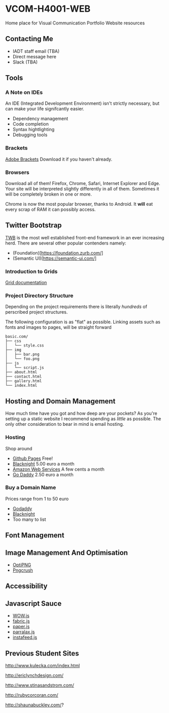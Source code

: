 # VCOM-H4001-WEB
Home place for Visual Communication Portfolio Website resources

## Contacting Me

* IADT staff email (TBA)
* Direct message here
* Slack (TBA)

## Tools

### A Note on IDEs

An IDE (Integrated Development Environment) isn't strictly necessary, but can make your life signifcantly easier.

* Dependency management
* Code completion
* Syntax hightlighting
* Debugging tools

### Brackets

[Adobe Brackets](http://brackets.io/) Download it if you haven't already.

### Browsers

Download all of them! Firefox, Chrome, Safari, Internet Explorer and Edge. Your site will be interpreted slightly differently in all of them. Sometimes it will be completely broken in one or more.

Chrome is now the most popular browser, thanks to Android. It **will** eat every scrap of RAM it can possibly access.

## Twitter Bootstrap

[TWB](https://getbootstrap.com/) is the most well established front-end framework in an ever increasing herd. There are several other popular contenders namely:

* (Foundation)[https://foundation.zurb.com/]
* (Semantic UI)[https://semantic-ui.com/]

### Introduction to Grids

[Grid documentation](https://getbootstrap.com/docs/4.1/layout/grid/)

### Project Directory Structure

Depending on the project requirements there is literally *hundreds* of perscribed project structures.

The following configuration is as "flat" as possible. Linking assets such as fonts and images to pages, will be straight forward

```
basic.com/
├── css
│   └── style.css
├── img
│   ├── bar.png
│   └── foo.png
├── js
│   └── script.js
├── about.html
├── contact.html
├── gallery.html
└── index.html
```

## Hosting and Domain Management

How much time have you got and how deep are your pockets? As you're setting up a static website I recommend spending as *little* as possible. The only other consideration to bear in mind is email hosting.

### Hosting

Shop around

* [Github Pages](https://pages.github.com/) Free!
* [Blacknight](https://www.blacknight.com/) 5.00 euro a month
* [Amazon Web Services](https://aws.amazon.com/getting-started/projects/host-static-website/) A few cents a month
* [Go Daddy](https://ie.godaddy.com) 2.50 euro a month

### Buy a Domain Name

Prices range from 1 to 50 euro

* [Godaddy](https://ie.godaddy.com/)
* [Blacknight](https://www.blacknight.com/)
* Too many to list

## Font Management

## Image Management And Optimisation


* [OptiPNG](http://optipng.sourceforge.net/)
* [Pngcrush](https://pmt.sourceforge.io/pngcrush/)

## Accessibility

## Javascript Sauce

* [WOW.js](https://mynameismatthieu.com/WOW/)
* [fabric.js](http://fabricjs.com/)
* [paper.js](http://paperjs.org/)
* [parralax.js](http://matthew.wagerfield.com/parallax/)
* [instafeed.js](http://instafeedjs.com/)

## Previous Student Sites

http://www.kulecka.com/index.html

http://ericlynchdesign.com/

http://www.stinasandstrom.com/

http://rubycorcoran.com/

http://shaunabuckley.com/?


